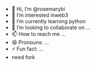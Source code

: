 - 👋 Hi, I’m @rosemarybi
- 👀 I’m interested inweb3
- 🌱 I’m currently learning python
- 💞️ I’m looking to collaborate on ...
- 📫 How to reach me ...
- 😄 Pronouns: ...
- ⚡ Fun fact: ...
- need fork
<!---
rosemarybi/rosemarybi is a ✨ special ✨ repository because its `README.md` (this file) appears on your GitHub profile.
You can click the Preview link to take a look at your changes.
--->
